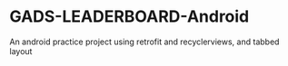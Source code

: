 # GADS-LEADERBOARD-Android
An android practice project using retrofit and recyclerviews, and tabbed layout
